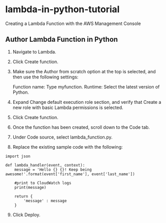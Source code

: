 # lambda-in-python-tutorial
Creating a Lambda Function with the AWS Management Console

## Author Lambda Function in Python

1. Navigate to Lambda.

2. Click Create function.

3. Make sure the Author from scratch option at the top is selected, and then use the following settings:

    Function name: Type myfunction.
    Runtime: Select the latest version of Python.

4. Expand Change default execution role section, and verify that Create a new role with basic Lambda permissions is selected.

5. Click Create function.

6. Once the function has been created, scroll down to the Code tab.

7. Under Code source, select lambda_function.py.

8. Replace the existing sample code with the following:
```
import json

def lambda_handler(event, context):
    message = 'Hello {} {}! Keep being awesome!'.format(event['first_name'], event['last_name'])  

    #print to CloudWatch logs
    print(message)

    return {
        'message' : message
    }  
 ```

9. Click Deploy.
